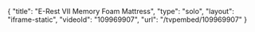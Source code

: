 {
    "title": "E-Rest VII Memory Foam Mattress",
    "type": "solo",
    "layout": "iframe-static",
    "videoId": "109969907",
    "url": "\/tvpembed\/109969907"
}